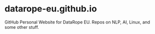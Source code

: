 # datarope-eu.github.io
GitHub Personal Website for DataRope EU. Repos on NLP, AI, Linux, and some other stuff.
